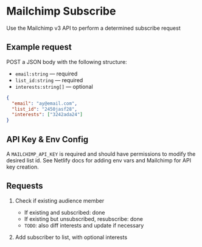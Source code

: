 # Mailchimp Subscribe

Use the Mailchimp v3 API to perform a determined subscribe request

## Example request

POST a JSON body with the following structure:

- `email:string` — required
- `list_id:string` — required
- `interests:string[]` — optional

```json
{
  "email": "ay@email.com",
  "list_id": "2450jasf28",
  "interests": ["3242ada24"]
}
```

## API Key & Env Config

A `MAILCHIMP_API_KEY` is required and should have permissions to modify the desired list id. See Netlify docs for adding env vars and Mailchimp for API key creation.

## Requests

1. Check if existing audience member

   - If existing and subscribed: done
   - If existing but unsubscribed, resubscribe: done
   - `TODO`: also diff interests and update if necessary

1. Add subscriber to list, with optional interests
